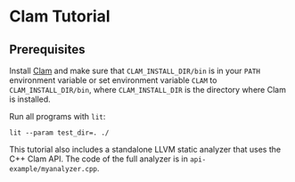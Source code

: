 # Clam Tutorial #

## Prerequisites ##

Install [Clam](https://github.com/seahorn/crab-llvm#requirements-for-compiling-from-sources) and make sure that `CLAM_INSTALL_DIR/bin` is in your `PATH` environment variable or set environment variable `CLAM` to `CLAM_INSTALL_DIR/bin`, where `CLAM_INSTALL_DIR` is the directory where Clam is installed. 

Run all programs with `lit`:

``` 
lit --param test_dir=. ./
```

This tutorial also includes a standalone LLVM static analyzer that uses
the C++ Clam API. The code of the full analyzer is in
`api-example/myanalyzer.cpp`.




